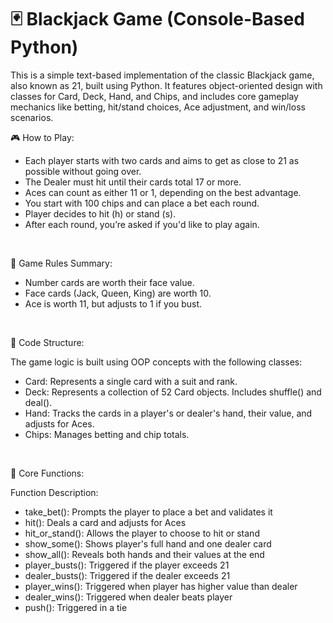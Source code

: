 # 🃏 Blackjack Game (Console-Based Python)
This is a simple text-based implementation of the classic Blackjack game, also known as 21, built using Python. It features object-oriented design with classes for Card, Deck, Hand, and Chips, and includes core gameplay mechanics like betting, hit/stand choices, Ace adjustment, and win/loss scenarios.
<br />

🎮 How to Play:

  * Each player starts with two cards and aims to get as close to 21 as possible without going over.
  * The Dealer must hit until their cards total 17 or more.
  * Aces can count as either 11 or 1, depending on the best advantage.
  * You start with 100 chips and can place a bet each round.
  * Player decides to hit (h) or stand (s).
  * After each round, you’re asked if you'd like to play again.
<br />

🧠 Game Rules Summary:

 * Number cards are worth their face value.
 * Face cards (Jack, Queen, King) are worth 10.
 * Ace is worth 11, but adjusts to 1 if you bust.
<br />


🧱 Code Structure:

The game logic is built using OOP concepts with the following classes:

 * Card: Represents a single card with a suit and rank.
 * Deck: Represents a collection of 52 Card objects. Includes shuffle() and deal().
 * Hand: Tracks the cards in a player's or dealer's hand, their value, and adjusts for Aces.
 * Chips: Manages betting and chip totals.
<br />


🧩 Core Functions:

Function	Description:

 * take_bet():	Prompts the player to place a bet and validates it
 * hit():	Deals a card and adjusts for Aces
 * hit_or_stand():	Allows the player to choose to hit or stand
 * show_some():	Shows player's full hand and one dealer card
 * show_all():	Reveals both hands and their values at the end
 * player_busts():	Triggered if the player exceeds 21
 * dealer_busts():	Triggered if the dealer exceeds 21
 * player_wins():	Triggered when player has higher value than dealer
 * dealer_wins():	Triggered when dealer beats player
 * push():	Triggered in a tie
